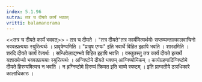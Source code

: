 ```yaml
---
index: 5.1.96
sutra: तत्र च दीयते कार्यं भववत्‌
vritti: balamanorama
---
```


<<तत्र च दीयते कार्यं भववत्>> - तत्र च दीयते । "तत्र दीयते"तत्र कार्य॑मित्यर्थयोः सप्तम्यन्तात्कालवाचिनो भववत्प्रत्ययाः स्युरित्यर्थः । प्रावृषेण्यमिति । "प्रावृष एण्यः" इति भवार्थे विहित इहापि भवति । शारदमिति । शरदि दीयते कार्यं वेत्यर्थः । सन्धिवेलाद्यण्भवे विहित इहापि भवति । वस्तुतस्तु तत्र कार्यं दीयते इत्यर्थे यज्ञाख्येभ्यो भववत्प्रत्ययाः स्युरित्यर्थः । अग्निष्टोमे दीयते भक्तम् आग्निष्योमिकम् । कार्यग्रहणादिग्निष्टोमे दीयते हिरण्यमित्यत्र न भवति । न ह्रग्निष्टोमे हिरण्यं क्रियत इति भाष्ये स्पष्टम् । इति प्राग्वतीये ठञधिकारे कालाधिकारः । 